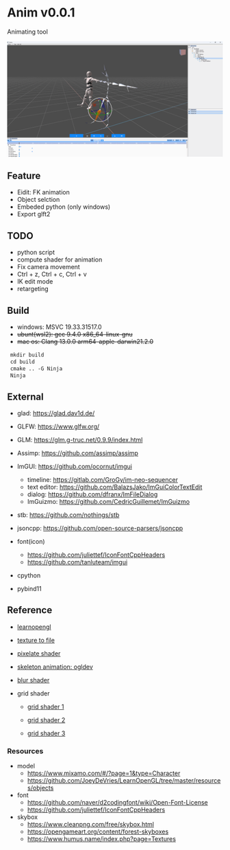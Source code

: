 # **Anim v0.0.1**

Animating tool

![](</screenshot/2022-08-21(1).gif>)

## **Feature**

-   Eidit: FK animation
-   Object selction
-   Embeded python (only windows)
-   Export glft2

## **TODO**

-   python script
-   compute shader for animation
-   Fix camera movement
-   Ctrl + z, Ctrl + c, Ctrl + v
-   IK edit mode
-   retargeting

## **Build**

-   windows: MSVC 19.33.31517.0
-   ~~ubunt(wsl2): gcc 9.4.0 x86_64-linux-gnu~~
-   ~~mac os: Clang 13.0.0 arm64-apple-darwin21.2.0~~

```
 mkdir build
 cd build
 cmake .. -G Ninja
 Ninja
```

## **External**

-   glad: https://glad.dav1d.de/

-   GLFW: https://www.glfw.org/

-   GLM: https://glm.g-truc.net/0.9.9/index.html

-   Assimp: https://github.com/assimp/assimp

-   ImGUI: https://github.com/ocornut/imgui

    -   timeline: https://gitlab.com/GroGy/im-neo-sequencer
    -   text editor: https://github.com/BalazsJako/ImGuiColorTextEdit
    -   dialog: https://github.com/dfranx/ImFileDialog
    -   ImGuizmo: https://github.com/CedricGuillemet/ImGuizmo

-   stb: https://github.com/nothings/stb

-   jsoncpp: https://github.com/open-source-parsers/jsoncpp

-   font(icon)

    -   https://github.com/juliettef/IconFontCppHeaders
    -   https://github.com/tanluteam/imgui

-   cpython

-   pybind11

## **Reference**

-   [learnopengl](https://learnopengl.com/)

-   [texture to file](https://stackoverflow.com/questions/11863416/read-texture-bytes-with-glreadpixels)

-   [pixelate shader](https://github.com/genekogan/Processing-Shader-Examples/blob/master/TextureShaders/data/pixelate.glsl)

-   [skeleton animation: ogldev](https://ogldev.org/www/tutorial38/tutorial38.html)

-   [blur shader](https://www.shadertoy.com/view/Xltfzj)

-   grid shader

    -   [grid shader 1](http://asliceofrendering.com/scene%20helper/2020/01/05/InfiniteGrid/)

    -   [grid shader 2](https://github.com/martin-pr/possumwood/wiki/Infinite-ground-plane-using-GLSL-shaders)

    -   [grid shader 3](https://github.com/blender/blender/blob/594f47ecd2d5367ca936cf6fc6ec8168c2b360d0/source/blender/draw/engines/overlay/shaders/grid_frag.glsl)

### **Resources**

-   model
    -   https://www.mixamo.com/#/?page=1&type=Character
    -   https://github.com/JoeyDeVries/LearnOpenGL/tree/master/resources/objects
-   font
    -   https://github.com/naver/d2codingfont/wiki/Open-Font-License
    -   https://github.com/juliettef/IconFontCppHeaders
-   skybox
    -   https://www.cleanpng.com/free/skybox.html
    -   https://opengameart.org/content/forest-skyboxes
    -   https://www.humus.name/index.php?page=Textures
